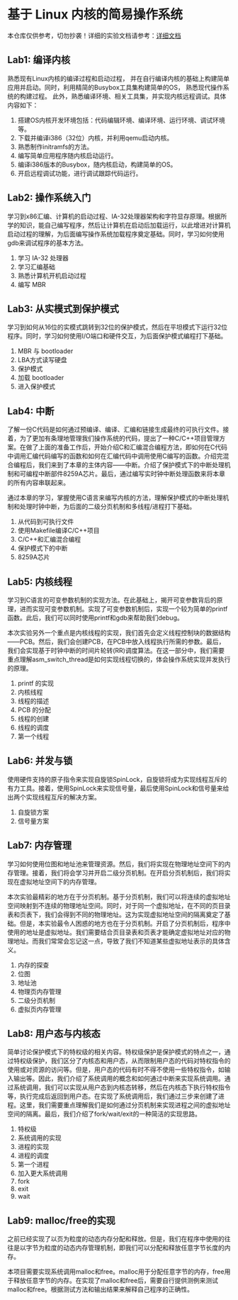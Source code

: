 # 基于 Linux 内核的简易操作系统

本仓库仅供参考，切勿抄袭！详细的实验文档请参考：[详细文档]((https://gitee.com/zhang_jing_run/sysu-2023-spring-operating-system/tree/main))

## Lab1: 编译内核
熟悉现有Linux内核的编译过程和启动过程， 并在自行编译内核的基础上构建简单应用并启动。同时，利用精简的Busybox工具集构建简单的OS， 熟悉现代操作系统的构建过程。 此外，熟悉编译环境、相关工具集，并实现内核远程调试。具体内容如下：

1. 搭建OS内核开发环境包括：代码编辑环境、编译环境、运行环境、调试环境等。
2. 下载并编译i386（32位）内核，并利用qemu启动内核。
3. 熟悉制作initramfs的方法。
4. 编写简单应用程序随内核启动运行。
5. 编译i386版本的Busybox，随内核启动，构建简单的OS。
6. 开启远程调试功能，进行调试跟踪代码运行。


## Lab2: 操作系统入门
学习到x86汇编、计算机的启动过程、IA-32处理器架构和字符显存原理。根据所学的知识，能自己编写程序，然后让计算机在启动后加载运行，以此增进对计算机启动过程的理解，为后面编写操作系统加载程序奠定基础。同时，学习如何使用gdb来调试程序的基本方法。

1. 学习 IA-32 处理器
2. 学习汇编基础
3. 熟悉计算机开机启动过程
4. 编写 MBR

## Lab3: 从实模式到保护模式
学习到如何从16位的实模式跳转到32位的保护模式，然后在平坦模式下运行32位程序。同时，学习如何使用I/O端口和硬件交互，为后面保护模式编程打下基础。

1. MBR 与 bootloader
2. LBA方式读写硬盘
3. 保护模式
4. 加载 bootloader
5. 进入保护模式

## Lab4: 中断
了解一份C代码是如何通过预编译、编译、汇编和链接生成最终的可执行文件。接着，为了更加有条理地管理我们操作系统的代码，提出了一种C/C++项目管理方案。在做了上面的准备工作后，开始介绍C和汇编混合编程方法，即如何在C代码中调用汇编代码编写的函数和如何在汇编代码中调用使用C编写的函数。介绍完混合编程后，我们来到了本章的主体内容——中断。介绍了保护模式下的中断处理机制和可编程中断部件8259A芯片。最后，通过编写实时钟中断处理函数来将本章的所有内容串联起来。

通过本章的学习，掌握使用C语言来编写内核的方法，理解保护模式的中断处理机制和处理时钟中断，为后面的二级分页机制和多线程/进程打下基础。

1. 从代码到可执行文件
2. 使用Makefile编译C/C++项目
3. C/C++和汇编混合编程
4. 保护模式下的中断
5. 8259A芯片

## Lab5: 内核线程
学习到C语言的可变参数机制的实现方法。在此基础上，揭开可变参数背后的原理，进而实现可变参数机制。实现了可变参数机制后，实现一个较为简单的printf函数。此后，我们可以同时使用printf和gdb来帮助我们debug。

本次实验另外一个重点是内核线程的实现，我们首先会定义线程控制块的数据结构——PCB。然后，我们会创建PCB，在PCB中放入线程执行所需的参数。最后，我们会实现基于时钟中断的时间片轮转(RR)调度算法。在这一部分中，我们需要重点理解asm_switch_thread是如何实现线程切换的，体会操作系统实现并发执行的原理。

1. printf 的实现
2. 内核线程
3. 线程的描述
4. PCB 的分配
5. 线程的创建
6. 线程的调度
7. 第一个线程

## Lab6: 并发与锁
使用硬件支持的原子指令来实现自旋锁SpinLock，自旋锁将成为实现线程互斥的有力工具。接着，使用SpinLock来实现信号量，最后使用SpinLock和信号量来给出两个实现线程互斥的解决方案。

1. 自旋锁方案
2. 信号量方案


## Lab7: 内存管理
学习如何使用位图和地址池来管理资源。然后，我们将实现在物理地址空间下的内存管理。接着，我们将会学习并开启二级分页机制。在开启分页机制后，我们将实现在虚拟地址空间下的内存管理。

本次实验最精彩的地方在于分页机制。基于分页机制，我们可以将连续的虚拟地址空间映射到不连续的物理地址空间。同时，对于同一个虚拟地址，在不同的页目录表和页表下，我们会得到不同的物理地址。这为实现虚拟地址空间的隔离奠定了基础。但是，本实验最令人困惑的地方也在于分页机制。开启了分页机制后，程序中使用的地址是虚拟地址。我们需要结合页目录表和页表才能确定虚拟地址对应的物理地址。而我们常常会忘记这一点，导致了我们不知道某些虚拟地址表示的具体含义。

1. 内存的探查
2. 位图
3. 地址池
4. 物理页内存管理
5. 二级分页机制
6. 虚拟页内存管理
   
## Lab8: 用户态与内核态
简单讨论保护模式下的特权级的相关内容。特权级保护是保护模式的特点之一，通过特权级保护，我们区分了内核态和用户态，从而限制用户态的代码对特权指令的使用或对资源的访问等。但是，用户态的代码有时不得不使用一些特权指令，如输入输出等。因此，我们介绍了系统调用的概念和如何通过中断来实现系统调用。通过系统调用，我们可以实现从用户态到内核态转移，然后在内核态下执行特权指令等，执行完成后返回到用户态。在实现了系统调用后，我们通过三步来创建了进程。这里，我们需要重点理解我们是如何通过分页机制来实现进程之间的虚拟地址空间的隔离。最后，我们介绍了fork/wait/exit的一种简洁的实现思路。

1. 特权级
2. 系统调用的实现
3. 进程的实现
4. 进程的调度
5. 第一个进程
6. 加入更大系统调用
7. fork
8. exit
9. wait

## Lab9: malloc/free的实现

之前已经实现了以页为粒度的动态内存分配和释放。但是，我们在程序中使用的往往是以字节为粒度的动态内存管理机制，即我们可以分配和释放任意字节长度的内存。

本项目需要实现系统调用malloc和free。malloc用于分配任意字节的内存，free用于释放任意字节的内存。在实现了malloc和free后，需要自行提供测例来测试malloc和free。根据测试方法和输出结果来解释自己程序的正确性。